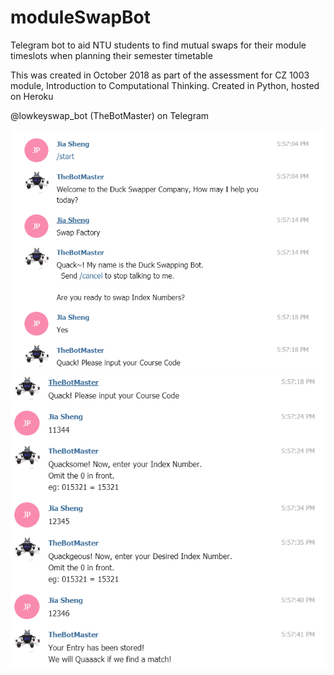 # moduleSwapBot
Telegram bot to aid NTU students to find mutual swaps for their module timeslots when planning their semester timetable

This was created in October 2018 as part of the assessment for CZ 1003 module, Introduction to Computational Thinking.
Created in Python, hosted on Heroku  

@lowkeyswap_bot (TheBotMaster) on Telegram  

<kbd><img src="https://github.com/jsheng1996/moduleSwapBot/blob/master/ModuleSwapBotSS/1.PNG"></kbd>
<kbd><img src="https://github.com/jsheng1996/moduleSwapBot/blob/master/ModuleSwapBotSS/2.PNG"></kbd>
